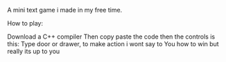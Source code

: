 A mini text game i made in my free time.

How to play:

Download a C++ compiler 
Then copy paste the code then the controls is this:
Type door or drawer, to make action i wont say to 
You how to win but really its up to you

